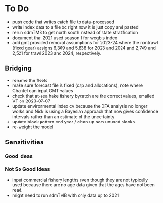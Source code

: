 # To Do

* push code that writes catch file to data-processed
* write index data to a file bc right now it is just copy and pasted
* rerun sdmTMB to get north south instead of state stratification
* document that 2021 used season 1 for wcgbts index
* add gmt provided removal assumptions for 2023-24 where the nontrawl (fixed gear) assigns 6,369 and 5,838 for 2023 and 2024  and 2,749 and 2,521 for trawl 2023 and 2024, respectively.


## Bridging

* rename the fleets
* make sure forecast file is fixed (cap and allocations), note where Chantel can input GMT values
* check that at-sea hake fishery bycatch are the correct values, emailed VT on
  2023-07-07
* update environmental index cv because the DFA analysis no longer works and
  Nick is using a Bayesian approach that now gives confidence intervals rather
  than an estimate of the uncertainty
* update block pattern end year / clean up som unused blocks
* re-weight the model

## Sensitivities

### Good Ideas

### Not So Good Ideas

* input commercial fishery lengths even though they are not typically used
  because there are no age data given that the ages have not been read.
* might need to run sdmTMB with only data up to 2021
